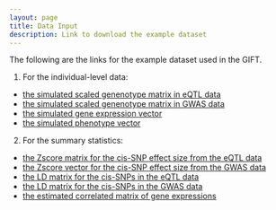 ```yaml
---
layout: page
title: Data Input
description: Link to download the example dataset
---
```

The following are the links for the example dataset used in the GIFT. 

1. For the individual-level data:
  * [the simulated scaled genenotype matrix in eQTL data](https://github.com/yuanzhongshang/GIFT/blob/main/example/Zx.txt)
  * [the simulated scaled genenotype matrix in GWAS data](https://github.com/yuanzhongshang/GIFT/blob/main/example/Zy.txt)
  * [the simulated gene expression vector](https://github.com/yuanzhongshang/GIFT/blob/main/example/X.txt)
  * [the simulated phenotype vector](https://github.com/yuanzhongshang/GIFT/blob/main/example/Y.txt)
  
2. For the summary statistics:
  * [the Zscore matrix for the cis-SNP effect size from the eQTL data](https://github.com/yuanzhongshang/GIFT/blob/main/example/Zscore1.txt)
  * [the Zscore vector for the cis-SNP effect size from the GWAS data](https://github.com/yuanzhongshang/GIFT/blob/main/example/Zscore2.txt)
  * [the LD matrix for the cis-SNPs in the eQTL data](https://github.com/yuanzhongshang/GIFT/blob/main/example/LDmatrix1.txt)
  * [the LD matrix for the cis-SNPs in the GWAS data](https://github.com/yuanzhongshang/GIFT/blob/main/example/LDmatrix2.txt)
  * [the estimated correlated matrix of gene expressions](https://github.com/yuanzhongshang/GIFT/blob/main/example/R.txt)

